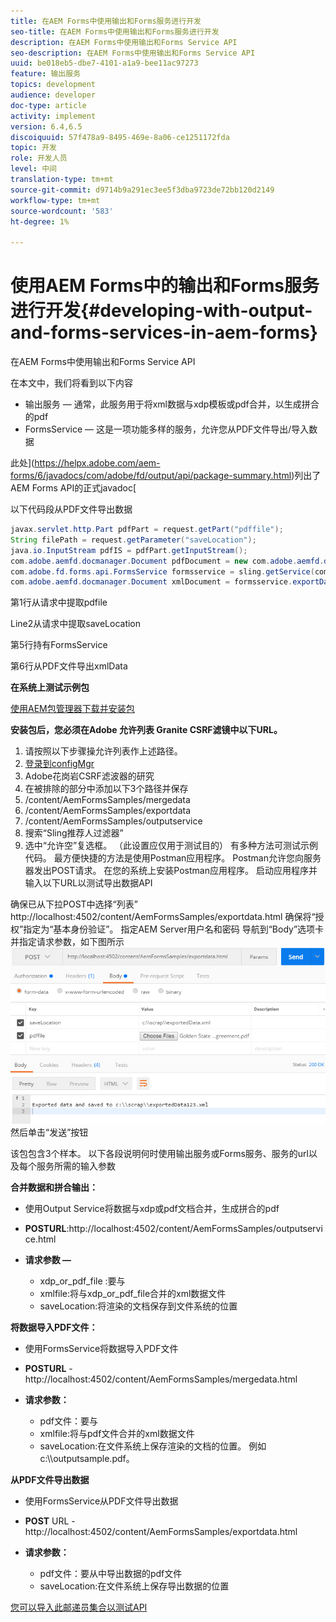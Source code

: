 ```yaml
---
title: 在AEM Forms中使用输出和Forms服务进行开发
seo-title: 在AEM Forms中使用输出和Forms服务进行开发
description: 在AEM Forms中使用输出和Forms Service API
seo-description: 在AEM Forms中使用输出和Forms Service API
uuid: be018eb5-dbe7-4101-a1a9-bee11ac97273
feature: 输出服务
topics: development
audience: developer
doc-type: article
activity: implement
version: 6.4,6.5
discoiquuid: 57f478a9-8495-469e-8a06-ce1251172fda
topic: 开发
role: 开发人员
level: 中间
translation-type: tm+mt
source-git-commit: d9714b9a291ec3ee5f3dba9723de72bb120d2149
workflow-type: tm+mt
source-wordcount: '583'
ht-degree: 1%

---
```



# 使用AEM Forms中的输出和Forms服务进行开发{#developing-with-output-and-forms-services-in-aem-forms}

在AEM Forms中使用输出和Forms Service API

在本文中，我们将看到以下内容

* 输出服务 — 通常，此服务用于将xml数据与xdp模板或pdf合并，以生成拼合的pdf
* FormsService — 这是一项功能多样的服务，允许您从PDF文件导出/导入数据

此处](https://helpx.adobe.com/aem-forms/6/javadocs/com/adobe/fd/output/api/package-summary.html)列出了AEM Forms API的正式javadoc[

以下代码段从PDF文件导出数据

```java
javax.servlet.http.Part pdfPart = request.getPart("pdffile");
String filePath = request.getParameter("saveLocation");
java.io.InputStream pdfIS = pdfPart.getInputStream();
com.adobe.aemfd.docmanager.Document pdfDocument = new com.adobe.aemfd.docmanager.Document(pdfIS);
com.adobe.fd.forms.api.FormsService formsservice = sling.getService(com.adobe.fd.forms.api.FormsService.class);
com.adobe.aemfd.docmanager.Document xmlDocument = formsservice.exportData(pdfDocument,com.adobe.fd.forms.api.DataFormat.Auto);
```

第1行从请求中提取pdfile

Line2从请求中提取saveLocation

第5行持有FormsService

第6行从PDF文件导出xmlData

**在系统上测试示例包**

[使用AEM包管理器下载并安装包](assets/outputandformsservice.zip)




**安装包后，您必须在Adobe 允许列表 Granite CSRF滤镜中以下URL。**

1. 请按照以下步骤操允许列表作上述路径。
1. [登录到configMgr](http://localhost:4502/system/console/configMgr)
1. Adobe花岗岩CSRF滤波器的研究
1. 在被排除的部分中添加以下3个路径并保存
1. /content/AemFormsSamples/mergedata
1. /content/AemFormsSamples/exportdata
1. /content/AemFormsSamples/outputservice
1. 搜索“Sling推荐人过滤器”
1. 选中“允许空”复选框。 （此设置应仅用于测试目的）
有多种方法可测试示例代码。 最方便快捷的方法是使用Postman应用程序。 Postman允许您向服务器发出POST请求。 在您的系统上安装Postman应用程序。
启动应用程序并输入以下URL以测试导出数据API

确保已从下拉POST中选择“列表”
http://localhost:4502/content/AemFormsSamples/exportdata.html
确保将“授权”指定为“基本身份验证”。 指定AEM Server用户名和密码
导航到“Body”选项卡并指定请求参数，如下图所示
![export](assets/postexport.png)
然后单击“发送”按钮

该包包含3个样本。 以下各段说明何时使用输出服务或Forms服务、服务的url以及每个服务所需的输入参数

**合并数据和拼合输出：**

* 使用Output Service将数据与xdp或pdf文档合并，生成拼合的pdf
* **POSTURL**:http://localhost:4502/content/AemFormsSamples/outputservice.html
* **请求参数 —**

   * xdp_or_pdf_file :要与
   * xmlfile:将与xdp_or_pdf_file合并的xml数据文件
   * saveLocation:将渲染的文档保存到文件系统的位置

**将数据导入PDF文件：**
* 使用FormsService将数据导入PDF文件
* **POSTURL** - http://localhost:4502/content/AemFormsSamples/mergedata.html
* **请求参数：**

   * pdf文件：要与
   * xmlfile:将与pdf文件合并的xml数据文件
   * saveLocation:在文件系统上保存渲染的文档的位置。 例如c:\\\outputsample.pdf。

**从PDF文件导出数据**
* 使用FormsService从PDF文件导出数据
* **POST** URL - http://localhost:4502/content/AemFormsSamples/exportdata.html
* **请求参数：**

   * pdf文件：要从中导出数据的pdf文件
   * saveLocation:在文件系统上保存导出数据的位置

[您可以导入此邮递员集合以测试API](assets/document-services-postman-collection.json)

